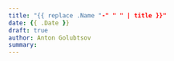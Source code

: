 ```yaml
---
title: "{{ replace .Name "-" " " | title }}"
date: {{ .Date }}
draft: true
author: Anton Golubtsov
summary: 
---
```

